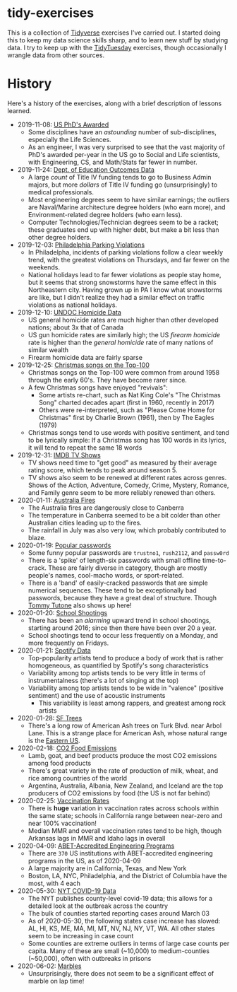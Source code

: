 # tidy-exercises

This is a collection of [Tidyverse](https://www.tidyverse.org/) exercises I've
carried out. I started doing this to keep my data science skills sharp, and to
learn new stuff by studying data. I try to keep up with the
[TidyTuesday](https://github.com/rfordatascience/tidytuesday) exercises, though
occasionally I wrangle data from other sources.

# History

Here's a history of the exercises, along with a brief description of lessons learned.

- 2019-11-08: [US PhD's Awarded](https://github.com/zdelrosario/tidy-exercises/blob/master/2019/2019-02-19-usphds/eda.md)
  + Some disciplines have an *astounding* number of sub-disciplines, especially the Life Sciences.
  + As an engineer, I was very surprised to see that the vast majority of PhD's awarded per-year in the US go to Social and Life scientists, with Engineering, CS, and Math/Stats far fewer in number.
- 2019-11-24: [Dept. of Education Outcomes Data](https://github.com/zdelrosario/tidy-exercises/blob/master/2019/2019-11-22-ed-data/outcomes.md)
  + A large *count* of Title IV funding tends to go to Business Admin majors, but more *dollars* of Title IV funding go (unsurprisingly) to medical professionals.
  + Most engineering degrees seem to have similar earnings; the outliers are Naval/Marine architecture degree holders (who earn more), and Environment-related degree holders (who earn less).
  + Computer Technologies/Technician degrees seem to be a racket; these graduates end up with higher debt, but make a bit less than other degree holders.
- 2019-12-03: [Philadelphia Parking Violations](https://github.com/zdelrosario/tidy-exercises/blob/master/2019/2019-12-03-phily-tickets/proc.md)
  + In Philadelpha, incidents of parking violations follow a clear weekly trend, with the greatest violations on Thursdays, and far fewer on the weekends.
  + National holidays lead to far fewer violations as people stay home, but it seems that strong snowstorms have the same effect in this Northeastern city. Having grown up in PA I know what snowstorms are like, but I didn't realize they had a similar effect on traffic violations as national holidays.
- 2019-12-10: [UNDOC Homicide Data](https://github.com/zdelrosario/tidy-exercises/blob/master/2019/2019-12-10-news-plots/proc.md)
  + US general homicide rates are much higher than other developed nations; about 3x that of Canada
  + US gun homicide rates are similarly high; the US *firearm homicide* rate is higher than the *general homicide* rate of many nations of similar wealth
  + Firearm homicide data are fairly sparse
- 2019-12-25: [Christmas songs on the Top-100](https://github.com/zdelrosario/tidy-exercises/blob/master/2019/2019-12-24-hot100/proc.md)
  + Christmas songs on the Top-100 were common from around 1958 through the early 60's. They have become rarer since.
  + A few Christmas songs have enjoyed "revivals":
    - Some artists re-chart, such as Nat King Cole's "The Christmas Song" charted decades apart (first in 1960, recently in 2017)
	- Others were re-interpreted, such as "Please Come Home for Christmas" first by Charlie Brown (1961), then by The Eagles (1979)
  + Christmas songs tend to use words with positive sentiment, and tend to be lyrically simple: If a Christmas song has 100 words in its lyrics, it will tend to repeat the same 18 words
- 2019-12-31: [IMDB TV Shows](https://github.com/zdelrosario/tidy-exercises/blob/master/2019/2019-12-31-imdb/proc.md)
  + TV shows need time to "get good" as measured by their average rating score, which tends to peak around season 5.
  + TV shows also seem to be renewed at different rates across genres. Shows of the Action, Adventure, Comedy, Crime, Mystery, Romance, and Family genre seem to be more reliably renewed than others.
- 2020-01-11: [Australia Fires](https://github.com/zdelrosario/tidy-exercises/blob/master/2020/2020-01-10-australia-fires/proc.md)
  + The Australia fires are dangerously close to Canberra
  + The temperature in Canberra seemed to be a bit colder than other Australian cities leading up to the fires.
  + The rainfall in July was also very low, which probably contributed to blaze.
- 2020-01-19: [Popular passwords](https://github.com/zdelrosario/tidy-exercises/blob/master/2020/2020-01-14-passwords/proc.md)
  + Some funny popular passwords are `trustno1`, `rush2112`, and `passw0rd`
  + There is a 'spike' of length-six passwords with small offline time-to-crack. These are fairly diverse in category, though are mostly people's names, cool-macho words, or sport-related.
  + There is a 'band' of easily-cracked passwords that are simple numerical sequences. These tend to be exceptionally bad passwords, because they have a great deal of structure. Though [Tommy Tutone](https://www.youtube.com/watch?v=6WTdTwcmxyo) also shows up here!
- 2020-01-20: [School Shootings](https://github.com/zdelrosario/tidy-exercises/blob/master/2020/2020-01-14-shootings/proc.md)
  + There has been an *alarming* upward trend in school shootings, starting around 2016; since then there have been over 20 a year.
  + School shootings tend to occur less frequently on a Monday, and more frequently on Fridays.
- 2020-01-21: [Spotify Data](https://github.com/zdelrosario/tidy-exercises/blob/master/2020/2020-01-21-spotify/proc.md)
  + Top-popularity artists tend to produce a body of work that is rather homogeneous, as quantified by Spotify's song characteristics
  + Variability among top artists tends to be very little in terms of instrumentalness (there's a lot of singing at the top)
  + Variability among top artists tends to be wide in "valence" (positive sentiment) and the use of acoustic instruments
    - This variability is least among rappers, and greatest among rock artists
- 2020-01-28: [SF Trees](https://github.com/zdelrosario/tidy-exercises/blob/master/2020/2020-01-28-sf-trees/proc.md)
  + There's a long row of American Ash trees on Turk Blvd. near Arbol Lane. This is a strange place for American Ash, whose natural range is the [Eastern US](https://en.wikipedia.org/wiki/Fraxinus_americana).
- 2020-02-18: [CO2 Food Emissions](https://github.com/zdelrosario/tidy-exercises/blob/master/2020/2020-02-18-food-co2/proc.md)
  + Lamb, goat, and beef products produce the most CO2 emissions among food products
  + There's great variety in the rate of production of milk, wheat, and rice among countries of the world
  + Argentina, Australia, Albania, New Zealand, and Iceland are the top
    producers of CO2 emissions by food (the US is not far behind)
- 2020-02-25: [Vaccination Rates](https://github.com/zdelrosario/tidy-exercises/blob/master/2020/2020-02-25-vaccines/proc.md)
  + There is **huge** variation in vaccination rates across schools within the same state; schools in California range between near-zero and near 100% vaccination!
  + Median MMR and overall vaccination rates tend to be high, though Arkansas lags in MMR and Idaho lags in overall
- 2020-04-09: [ABET-Accredited Engineering Programs](https://github.com/zdelrosario/tidy-exercises/blob/master/2020/2020-04-09-us-engr/proc.md)
  + There are `370` US institutions with ABET-accredited engineering programs in the US, as of 2020-04-09
  + A large majority are in California, Texas, and New York
  + Boston, LA, NYC, Philadelphia, and the District of Columbia have the most, with 4 each
- 2020-05-30: [NYT COVID-19 Data](https://github.com/zdelrosario/tidy-exercises/blob/master/2020/2020-05-30-nyt-covid-counties/proc.md)
  + The NYT publishes county-level covid-19 data; this allows for a detailed look at the outbreak across the country
  + The bulk of counties started reporting cases around March 03
  + As of 2020-05-30, the following states case increase has slowed: AL, HI, KS, ME, MA, MI, MT, NV, NJ, NY, VT, WA. All other states seem to be increasing in case count
  + Some counties are extreme outliers in terms of large case counts per capita. Many of these are small (~10,000) to medium-counties (~50,000), often with outbreaks in prisons
- 2020-06-02: [Marbles](https://github.com/zdelrosario/tidy-exercises/blob/master/2020/2020-06-02-marbles/proc.md)
  + Unsurprisingly, there does not seem to be a significant effect of marble on lap time!
